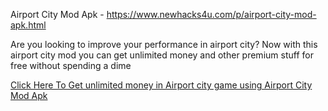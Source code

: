 Airport City Mod Apk - https://www.newhacks4u.com/p/airport-city-mod-apk.html

Are you looking to improve your performance in airport city? Now with this airport city mod you can get unlimited money and other premium stuff for free without spending a dime

[Click Here To Get unlimited money in Airport city game using Airport City Mod Apk](https://www.newhacks4u.com/p/airport-city-mod-apk.html)


